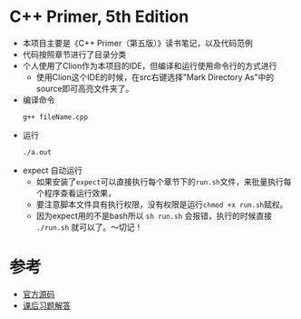 # C++ Primer, 5th Edition

* 本项目主要是《C++ Primer（第五版）》读书笔记，以及代码范例
* 代码按照章节进行了目录分类
* 个人使用了Clion作为本项目的IDE，但编译和运行使用命令行的方式进行
    - 使用Clion这个IDE的时候，在src右键选择"Mark Directory As"中的source即可高亮文件夹了。
* 编译命令  
    ```
    g++ fileName.cpp
    ```
* 运行    
    ```
    ./a.out
    ```
* expect 自动运行
    - 如果安装了`expect`可以直接执行每个章节下的`run.sh`文件，来批量执行每个程序查看运行效果，
    - 要注意脚本文件具有执行权限，没有权限是运行`chmod +x run.sh`赋权。
    - 因为expect用的不是bash所以 `sh run.sh` 会报错，执行的时候直接 `./run.sh` 就可以了。～切记！

# 参考

* [官方源码](http://www.informit.com/store/c-plus-plus-primer-9780321714114)
* [课后习题解答](https://github.com/Mooophy/Cpp-Primer)